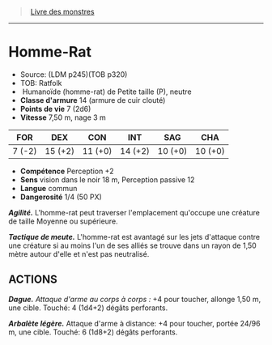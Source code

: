 ﻿> [Livre des monstres](tome_of_beasts.md)

---

# Homme-Rat

- Source: (LDM p245)(TOB p320)
- TOB: Ratfolk
-  Humanoïde (homme-rat) de Petite taille (P), neutre
- **Classe d'armure** 14 (armure de cuir clouté)
- **Points de vie** 7 (2d6)
- **Vitesse** 7,50 m, nage 3 m

|FOR|DEX|CON|INT|SAG|CHA|
|---|---|---|---|---|---|
|7 (-2)|15 (+2)|11 (+0)|14 (+2)|10 (+0)|10 (+0)|

- **Compétence** Perception +2
- **Sens** vision dans le noir 18 m, Perception passive 12
- **Langue** commun
- **Dangerosité** 1/4 (50 PX)

**_Agilité._** L'homme-rat peut traverser l'emplacement qu'occupe une créature de taille Moyenne ou supérieure.

**_Tactique de meute._** L'homme-rat est avantagé sur les jets d'attaque contre une créature si au moins l'un de ses alliés se trouve dans un rayon de 1,50 mètre autour d'elle et n'est pas neutralisé.

## ACTIONS

**_Dague._** _Attaque d'arme au corps à corps :_ +4 pour toucher, allonge 1,50 m, une cible. Touché: 4 (1d4+2) dégâts perforants.

**_Arbalète légère._** Attaque d'arme à distance: +4 pour toucher, portée 24/96 m, une cible. Touché: 6 (1d8+2) dégâts perforants.


